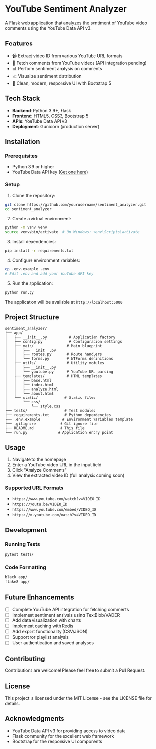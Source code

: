 # YouTube Sentiment Analyzer

A Flask web application that analyzes the sentiment of YouTube video comments using the YouTube Data API v3.

## Features

- 📹 Extract video ID from various YouTube URL formats
- 💬 Fetch comments from YouTube videos (API integration pending)
- 📊 Perform sentiment analysis on comments
- 📈 Visualize sentiment distribution
- 🎨 Clean, modern, responsive UI with Bootstrap 5

## Tech Stack

- **Backend**: Python 3.9+, Flask
- **Frontend**: HTML5, CSS3, Bootstrap 5
- **APIs**: YouTube Data API v3
- **Deployment**: Gunicorn (production server)

## Installation

### Prerequisites

- Python 3.9 or higher
- YouTube Data API key ([Get one here](https://console.cloud.google.com/))

### Setup

1. Clone the repository:
```bash
git clone https://github.com/yourusername/sentiment_analyzer.git
cd sentiment_analyzer
```

2. Create a virtual environment:
```bash
python -m venv venv
source venv/bin/activate  # On Windows: venv\Scripts\activate
```

3. Install dependencies:
```bash
pip install -r requirements.txt
```

4. Configure environment variables:
```bash
cp .env.example .env
# Edit .env and add your YouTube API key
```

5. Run the application:
```bash
python run.py
```

The application will be available at `http://localhost:5000`

## Project Structure

```
sentiment_analyzer/
├── app/
│   ├── __init__.py          # Application factory
│   ├── config.py            # Configuration settings
│   ├── main/               # Main blueprint
│   │   ├── __init__.py
│   │   ├── routes.py       # Route handlers
│   │   └── forms.py        # WTForms definitions
│   ├── utils/              # Utility modules
│   │   ├── __init__.py
│   │   └── youtube.py      # YouTube URL parsing
│   ├── templates/          # HTML templates
│   │   ├── base.html
│   │   ├── index.html
│   │   ├── analyze.html
│   │   └── about.html
│   └── static/            # Static files
│       └── css/
│           └── style.css
├── tests/                 # Test modules
├── requirements.txt       # Python dependencies
├── .env.example          # Environment variables template
├── .gitignore           # Git ignore file
├── README.md            # This file
└── run.py              # Application entry point
```

## Usage

1. Navigate to the homepage
2. Enter a YouTube video URL in the input field
3. Click "Analyze Comments"
4. View the extracted video ID (full analysis coming soon)

### Supported URL Formats

- `https://www.youtube.com/watch?v=VIDEO_ID`
- `https://youtu.be/VIDEO_ID`
- `https://www.youtube.com/embed/VIDEO_ID`
- `https://m.youtube.com/watch?v=VIDEO_ID`

## Development

### Running Tests

```bash
pytest tests/
```

### Code Formatting

```bash
black app/
flake8 app/
```

## Future Enhancements

- [ ] Complete YouTube API integration for fetching comments
- [ ] Implement sentiment analysis using TextBlob/VADER
- [ ] Add data visualization with charts
- [ ] Implement caching with Redis
- [ ] Add export functionality (CSV/JSON)
- [ ] Support for playlist analysis
- [ ] User authentication and saved analyses

## Contributing

Contributions are welcome! Please feel free to submit a Pull Request.

## License

This project is licensed under the MIT License - see the LICENSE file for details.

## Acknowledgments

- YouTube Data API v3 for providing access to video data
- Flask community for the excellent web framework
- Bootstrap for the responsive UI components
